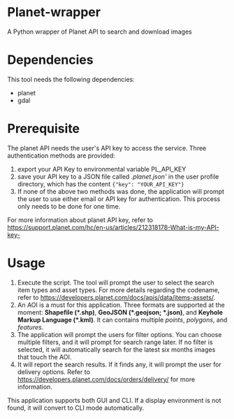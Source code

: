# Planet-wrapper
A Python wrapper of Planet API to search and download images
# Dependencies  
This tool needs the following dependencies:  
- planet  
- gdal   
   
# Prerequisite  
The planet API needs the user's API key to access the service. Three authentication methods are provided:  
1. export your API Key to environmental variable PL_API_KEY  
2. save your API key to a JSON file called _.planet.json'_ in the user profile directory, which has the content `{"key": "YOUR_API_KEY"}`  
3. If none of the above two methods was done, the application will prompt the user to use either email or API key for authentication. This process only needs to be done for one time.  
  
For more information about planet API key, refer to https://support.planet.com/hc/en-us/articles/212318178-What-is-my-API-key-  
# Usage  
1. Execute the script. The tool will prompt the user to select the search item types and asset types. For more details regarding the codename, refer to https://developers.planet.com/docs/apis/data/items-assets/.  
2. An AOI is a must for this application. Three formats are supported at the moment: **Shapefile (\*.shp)**, **GeoJSON (\*.geojson; \*.json)**, and **Keyhole Markup Language (\*.kml)**. It can contains multiple _points_, _polygons_, and _features_.  
3. The application will prompt the users for filter options. You can choose multiple filters, and it will prompt for search range later. If no filter is selected, it will automatically search for the latest six months images that touch the AOI.  
4. It will report the search results. If it finds any, it will prompt the user for delivery options. Refer to https://developers.planet.com/docs/orders/delivery/ for more information.  
  
This application supports both GUI and CLI. If a display environment is not found, it will convert to CLI mode automatically.  
